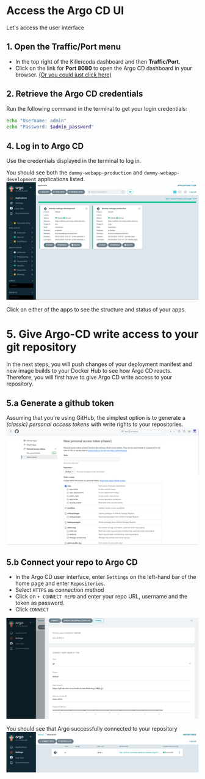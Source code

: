 # Access the Argo CD UI
Let's access the user interface

## 1. Open the Traffic/Port menu
   - In the top right of the Killercoda dashboard and then **Traffic/Port**.
   - Click on the link for **Port 8080** to open the Argo CD dashboard in your browser.
[(Or you could just click here)]({{TRAFFIC_HOST1_8080}})

## 2. Retrieve the Argo CD credentials
Run the following command in the terminal to get your login credentials:

```bash
echo "Username: admin"
echo "Password: $admin_password"
```
## 4. Log in to Argo CD
Use the credentials displayed in the terminal to log in.

You should see both the `dummy-webapp-production` and `dummy-webapp-development` applications listed.
<img src="./ArgoCD_dashboard.png" style="width: 700px">

Click on either of the apps to see the structure and status of your apps.

# 5. Give Argo-CD write access to your git repository
In the next steps, you will push changes of your deployment manifest and new image builds to your Docker Hub to see how Argo CD reacts. Therefore, you will first have to give Argo CD write access to your repository.

## 5.a Generate a github token
Assuming that you're using GitHub, the simplest option is to generate a *(classic) personal access tokens* with write rights to your repositories.
<img src="./gitHubtoken.png" style="width: 700px">

## 5.b Connect your repo to Argo CD
- In the Argo CD user interface, enter `Settings` on the left-hand bar of the home page and enter `Repositories`.
- Select `HTTPS` as connection method
- Click on `+ CONNECT REPO` and enter your repo URL, username and the token as password.
- Click `CONNECT`

<img src="./argoGitRepo.png" style="width: 700px">

You should see that Argo successfully connected to your repository
<img src="./connectedRepo.png" style="width: 700px">

